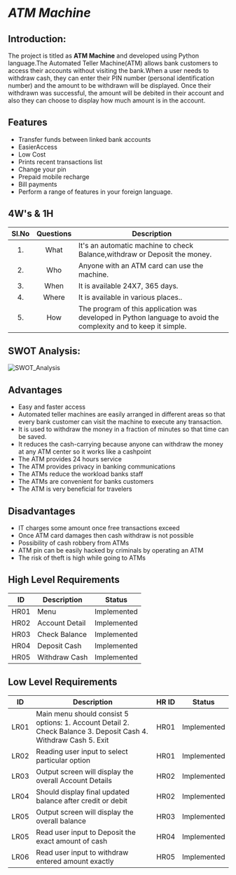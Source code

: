 #  _ATM Machine_
## Introduction:

  The project is titled as **ATM Machine** and developed using Python language.The Automated Teller Machine(ATM) 
  allows bank customers to access their accounts without visiting the bank.When a user needs to withdraw cash, 
  they can enter their PIN number (personal identification number) and the amount to be withdrawn will be displayed.
  Once their withdrawn was successful, the amount will be debited in their account and also they can choose to display
  how much amount is in the account. 
  
  
##  Features
-   Transfer funds between linked bank accounts
-   EasierAccess
-   Low Cost
-   Prints recent transactions list
-   Change your pin
-   Prepaid mobile recharge
-   Bill payments
-   Perform a range of features in your foreign language.


## 4W's & 1H
| Sl.No | Questions | Description | 
| :-----: | :-----: | ----- |
| 1. | What | It's an automatic machine to check Balance,withdraw or Deposit the money. |
| 2. | Who | Anyone with an ATM card can use the machine. | 
| 3. | When | It is available 24X7, 365 days. |
| 4. | Where | It is available in various places..| 
| 5. | How | The program of this application was developed in Python language to avoid the complexity and to keep it simple.|

## SWOT Analysis:

![SWOT_Analysis](https://user-images.githubusercontent.com/98812442/161213453-da4be226-baa7-49fe-b41c-4d57d830f309.png)


## Advantages
-   Easy and faster access 
-   Automated teller machines are easily arranged in different areas so that every bank customer can visit the machine to execute any transaction.
-   It is used to withdraw the money in a fraction of minutes so that time can be saved.
-   It reduces the cash-carrying because anyone can withdraw the money at any ATM center so it works like a cashpoint
-   The ATM provides 24 hours service
-   The ATM provides privacy in banking communications
-   The ATMs reduce the workload banks staff
-   The ATMs are convenient for banks customers
-   The ATM is very beneficial for travelers
 
 ## Disadvantages
-   IT charges some amount once free transactions exceed
-   Once ATM card damages then cash withdraw is not possible
-   Possibility of cash robbery from ATMs
-   ATM pin can be easily hacked by criminals by operating an ATM
-   The risk of theft is high while going to ATMs


## High Level Requirements
| ID | Description | Status |
|--|--|--|
| HR01 | Menu  | Implemented |
| HR02 | Account Detail | Implemented |
| HR03 | Check Balance |  Implemented |
| HR04 | Deposit Cash |  Implemented |
| HR05 | Withdraw Cash | Implemented |


## Low Level Requirements 

| ID | Description | HR ID | Status |
|--|--|--|--|
| LR01 |Main menu should consist 5 options: 1. Account Detail 2. Check Balance 3. Deposit Cash 4. Withdraw Cash 5. Exit  | HR01| Implemented |
| LR02 | Reading user input to select particular option | HR01| Implemented |
| LR03 | Output screen will display the overall Account Details  | HR02| Implemented |
| LR04 | Should display final updated balance after credit or debit | HR02| Implemented |
| LR05 | Output screen will display the overall balance  | HR03| Implemented |
| LR05 | Read user input to  Deposit the exact amount of  cash  | HR04| Implemented |
| LR06 | Read user input to withdraw entered amount exactly | HR05| Implemented |


 
